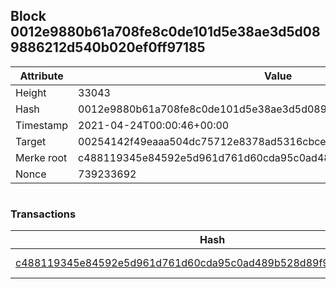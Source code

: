 ## Block 0012e9880b61a708fe8c0de101d5e38ae3d5d089886212d540b020ef0ff97185

Attribute | Value
--- | ---
Height | 33043
Hash | 0012e9880b61a708fe8c0de101d5e38ae3d5d089886212d540b020ef0ff97185
Timestamp | 2021-04-24T00:00:46+00:00
Target | 00254142f49eaaa504dc75712e8378ad5316cbcead634704b3734b6271167cc4
Merke root | c488119345e84592e5d961d761d60cda95c0ad489b528d89f97fafad6cc090a5
Nonce | 739233692

```

```

### Transactions

Hash | Amount
--- | ---
[c488119345e84592e5d961d761d60cda95c0ad489b528d89f97fafad6cc090a5](c488119345e84592e5d961d761d60cda95c0ad489b528d89f97fafad6cc090a5.md) | 10.00000000 SKEPTI 
